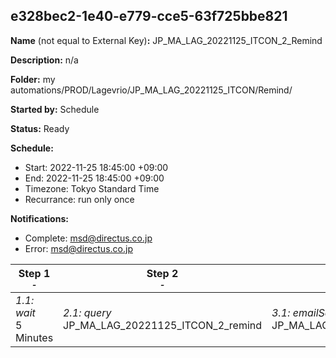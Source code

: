 ## e328bec2-1e40-e779-cce5-63f725bbe821

**Name** (not equal to External Key)**:** JP_MA_LAG_20221125_ITCON_2_Remind

**Description:** n/a

**Folder:** my automations/PROD/Lagevrio/JP_MA_LAG_20221125_ITCON/Remind/

**Started by:** Schedule

**Status:** Ready

**Schedule:**

* Start: 2022-11-25 18:45:00 +09:00
* End: 2022-11-25 18:45:00 +09:00
* Timezone: Tokyo Standard Time
* Recurrance: run only once

**Notifications:**

* Complete: msd@directus.co.jp
* Error: msd@directus.co.jp

| Step 1<br>_<small>-</small>_ | Step 2<br>_<small>-</small>_ | Step 3<br>_<small>-</small>_ |
| --- | --- | --- |
| _1.1: wait_<br>5 Minutes | _2.1: query_<br>JP_MA_LAG_20221125_ITCON_2_remind | _3.1: emailSend_<br>JP_MA_LAG_20221125_ITCON_2_remind |
